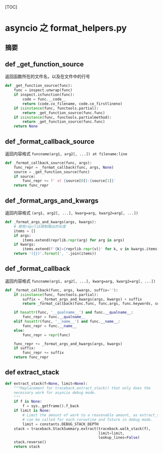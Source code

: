 [TOC]
# asyncio 之 format_helpers.py
## 摘要
## def _get_function_source
返回函数所在的文件名，以及在文件中的行号
```python
def _get_function_source(func):
    func = inspect.unwrap(func)
    if inspect.isfunction(func):
        code = func.__code__
        return (code.co_filename, code.co_firstlineno)
    if isinstance(func, functools.partial):
        return _get_function_source(func.func)
    if isinstance(func, functools.partialmethod):
        return _get_function_source(func.func)
    return None
```
## def _format_callback_source
返回内容格式 `funcname(arg1, arg2[, ...]) at filename:line`
```python
def _format_callback_source(func, args):
    func_repr = _format_callback(func, args, None)
    source = _get_function_source(func)
    if source:
        func_repr += f' at {source[0]}:{source[1]}'
    return func_repr
```
## def _format_args_and_kwargs
返回内容格式 `(arg1, arg2[, ...], kwarg=arg, kwarg2=arg[, ...])`
```python
def _format_args_and_kwargs(args, kwargs):
    # 使用reprlib限制输出的长度
    items = []
    if args:
        items.extend(reprlib.repr(arg) for arg in args)
    if kwargs:
        items.extend(f'{k}={reprlib.repr(v)}' for k, v in kwargs.items())
    return '({})'.format(', '.join(items))
```
## def _format_callback
返回内容格式 `funcname(arg1, arg2[, ...], kwarg=arg, kwarg2=arg[, ...])`
```python
def _format_callback(func, args, kwargs, suffix=''):
    if isinstance(func, functools.partial):
        suffix = _format_args_and_kwargs(args, kwargs) + suffix
        return _format_callback(func.func, func.args, func.keywords, suffix)

    if hasattr(func, '__qualname__') and func.__qualname__:
        func_repr = func.__qualname__
    elif hasattr(func, '__name__') and func.__name__:
        func_repr = func.__name__
    else:
        func_repr = repr(func)

    func_repr += _format_args_and_kwargs(args, kwargs)
    if suffix:
        func_repr += suffix
    return func_repr
```
## def extract_stack
```python
def extract_stack(f=None, limit=None):
    """Replacement for traceback.extract_stack() that only does the
    necessary work for asyncio debug mode.
    """
    if f is None:
        f = sys._getframe().f_back
    if limit is None:
        # Limit the amount of work to a reasonable amount, as extract_stack()
        # can be called for each coroutine and future in debug mode.
        limit = constants.DEBUG_STACK_DEPTH
    stack = traceback.StackSummary.extract(traceback.walk_stack(f),
                                           limit=limit,
                                           lookup_lines=False)
    stack.reverse()
    return stack
```